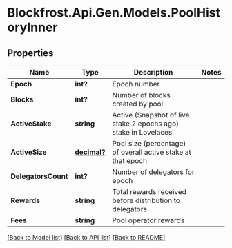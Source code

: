 # Blockfrost.Api.Gen.Models.PoolHistoryInner
## Properties

Name | Type | Description | Notes
------------ | ------------- | ------------- | -------------
**Epoch** | **int?** | Epoch number | 
**Blocks** | **int?** | Number of blocks created by pool | 
**ActiveStake** | **string** | Active (Snapshot of live stake 2 epochs ago) stake in Lovelaces | 
**ActiveSize** | [**decimal?**](BigDecimal.md) | Pool size (percentage) of overall active stake at that epoch | 
**DelegatorsCount** | **int?** | Number of delegators for epoch | 
**Rewards** | **string** | Total rewards received before distribution to delegators | 
**Fees** | **string** | Pool operator rewards | 

[[Back to Model list]](../README.md#documentation-for-models) [[Back to API list]](../README.md#documentation-for-api-endpoints) [[Back to README]](../README.md)

